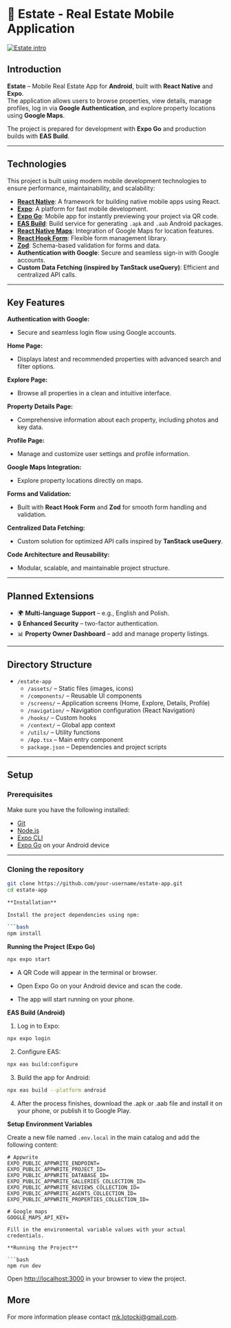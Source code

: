 # 🏡 Estate - Real Estate Mobile Application

[![Estate intro](https://raw.githubusercontent.com/your-username/estate-app/main/assets/readme-intro.jpg)](https://github.com/your-username/estate-app)

## Introduction

**Estate** – Mobile Real Estate App for **Android**, built with **React Native** and **Expo**.  
The application allows users to browse properties, view details, manage profiles, log in via **Google Authentication**, and explore property locations using **Google Maps**.  

The project is prepared for development with **Expo Go** and production builds with **EAS Build**.  

---

## Technologies

This project is built using modern mobile development technologies to ensure performance, maintainability, and scalability:

- **[React Native](https://reactnative.dev/)**: A framework for building native mobile apps using React.  
- **[Expo](https://expo.dev/)**: A platform for fast mobile development.  
- **[Expo Go](https://expo.dev/go)**: Mobile app for instantly previewing your project via QR code.  
- **[EAS Build](https://docs.expo.dev/build/introduction/)**: Build service for generating `.apk` and `.aab` Android packages.  
- **[React Native Maps](https://github.com/react-native-maps/react-native-maps)**: Integration of Google Maps for location features.  
- **[React Hook Form](https://react-hook-form.com/)**: Flexible form management library.  
- **[Zod](https://zod.dev/)**: Schema-based validation for forms and data.  
- **Authentication with Google**: Secure and seamless sign-in with Google accounts.  
- **Custom Data Fetching (inspired by TanStack useQuery)**: Efficient and centralized API calls.  

---

## Key Features

**Authentication with Google:**  
- Secure and seamless login flow using Google accounts.  

**Home Page:**  
- Displays latest and recommended properties with advanced search and filter options.  

**Explore Page:**  
- Browse all properties in a clean and intuitive interface.  

**Property Details Page:**  
- Comprehensive information about each property, including photos and key data.  

**Profile Page:**  
- Manage and customize user settings and profile information.  

**Google Maps Integration:**  
- Explore property locations directly on maps.  

**Forms and Validation:**  
- Built with **React Hook Form** and **Zod** for smooth form handling and validation.  

**Centralized Data Fetching:**  
- Custom solution for optimized API calls inspired by **TanStack useQuery**.  

**Code Architecture and Reusability:**  
- Modular, scalable, and maintainable project structure.  

---

## Planned Extensions

- 🌍 **Multi-language Support** – e.g., English and Polish.  
- 🔒 **Enhanced Security** – two-factor authentication.  
- 📊 **Property Owner Dashboard** – add and manage property listings.  

---

## Directory Structure

- `/estate-app`  
  - `/assets/` – Static files (images, icons)  
  - `/components/` – Reusable UI components  
  - `/screens/` – Application screens (Home, Explore, Details, Profile)  
  - `/navigation/` – Navigation configuration (React Navigation)  
  - `/hooks/` – Custom hooks  
  - `/context/` – Global app context  
  - `/utils/` – Utility functions  
  - `/App.tsx` – Main entry component  
  - `package.json` – Dependencies and project scripts  

---

## Setup

### **Prerequisites**

Make sure you have the following installed:

- [Git](https://git-scm.com/)  
- [Node.js](https://nodejs.org/)  
- [Expo CLI](https://docs.expo.dev/get-started/installation/)  
- [Expo Go](https://expo.dev/go) on your Android device  

---

### **Cloning the repository**

```bash
git clone https://github.com/your-username/estate-app.git
cd estate-app

**Installation**

Install the project dependencies using npm:

```bash
npm install
```

**Running the Project (Expo Go)**

```bash
npx expo start
```

- A QR Code will appear in the terminal or browser.

- Open Expo Go on your Android device and scan the code.

- The app will start running on your phone.

**EAS Build (Android)**

1. Log in to Expo:

```bash
npx expo login
```

2. Configure EAS:

```bash
npx eas build:configure
```

3. Build the app for Android:

```bash
npx eas build --platform android
```

4. After the process finishes, download the .apk or .aab file and install it on your phone, or publish it to Google Play.

**Setup Environment Variables**

Create a new file named `.env.local` in the main catalog and add the following content:

```env
# Appwrite
EXPO_PUBLIC_APPWRITE_ENDPOINT=
EXPO_PUBLIC_APPWRITE_PROJECT_ID=
EXPO_PUBLIC_APPWRITE_DATABASE_ID=
EXPO_PUBLIC_APPWRITE_GALLERIES_COLLECTION_ID=
EXPO_PUBLIC_APPWRITE_REVIEWS_COLLECTION_ID=
EXPO_PUBLIC_APPWRITE_AGENTS_COLLECTION_ID=
EXPO_PUBLIC_APPWRITE_PROPERTIES_COLLECTION_ID=

# Google maps
GOOGLE_MAPS_API_KEY=

Fill in the environmental variable values with your actual credentials.

**Running the Project**

```bash
npm run dev
```

Open [http://localhost:3000](http://localhost:3000/) in your browser to view the project.

## More
For more information please contact [mk.lotocki@gmail.com](mailto:mk.lotocki@gmail.com).


